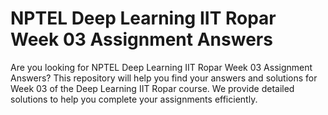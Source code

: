 # NPTEL Deep Learning IIT Ropar Week 03 Assignment Answers

Are you looking for NPTEL Deep Learning IIT Ropar Week 03 Assignment Answers? This repository will help you find your answers and solutions for Week 03 of the Deep Learning IIT Ropar course. We provide detailed solutions to help you complete your assignments efficiently.